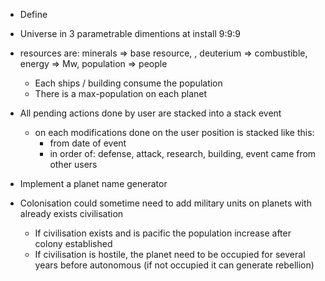 - Define

- Universe in 3 parametrable dimentions at install 9:9:9

- resources are: minerals => base resource, , deuterium => combustible, energy => Mw, population => people
    - Each ships / building consume the population
    - There is a max-population on each planet

- All pending actions done by user are stacked into a stack event
    - on each modifications done on the user position is stacked like this:
        - from date of event
        - in order of: defense, attack, research, building, event came from other users

- Implement a planet name generator

- Colonisation could sometime need to add military units on planets with already exists civilisation
  - If civilisation exists and is pacific the population increase after colony established
  - If civilisation is hostile, the planet need to be occupied for several years before autonomous (if not occupied it
    can generate rebellion)